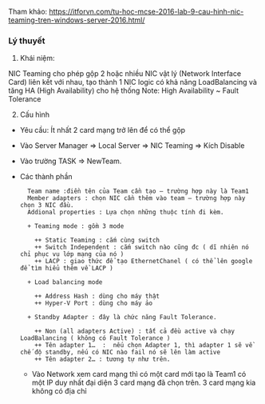 Tham khảo: https://itforvn.com/tu-hoc-mcse-2016-lab-9-cau-hinh-nic-teaming-tren-windows-server-2016.html/

### Lý thuyết

1. Khái niệm: 

NIC Teaming cho phép gộp 2 hoặc nhiều NIC vật lý (Network Interface Card) liên kết với nhau, tạo thành 1 NIC logic có khả năng LoadBalancing và  tăng HA (High Availability) cho hệ thống
Note: High Availability ~ Fault Tolerance

2. Cấu hình 

- Yêu cầu: Ít nhất 2 card mạng trở lên để có thể gộp

- Vào Server Manager => Local Server => NIC Teaming => Kích Disable 

- Vào trường TASK => NewTeam.

- Các thành phần

        Team name :điền tên của Team cần tạo – trường hợp này là Team1
        Member adapters : chọn NIC cần thêm vào team – trường hợp này chọn 3 NIC đầu.
        Addional properties : Lựa chọn những thuộc tính đi kèm.
        
        + Teaming mode : gồm 3 mode

          ++ Static Teaming : cắm cùng switch
          ++ Switch Independent : cắm switch nào cũng đc ( dĩ nhiên nó chỉ phục vụ lớp mạng của nó )
          ++ LACP : giao thức để tạo EthernetChanel ( có thể lên google để tìm hiểu thêm về LACP )
          
        + Load balancing mode

          ++ Address Hash : dùng cho máy thật
          ++ Hyper-V Port : dùng cho máy ảo
          
        + Standby Adapter : đây là chức năng Fault Tolerance.

          ++ Non (all adapters Active) : tất cả đều active và chạy LoadBalancing ( không có Fault Tolerance )
          ++ Tên adapter 1…  :  nếu chọn Adapter 1, thì adapter 1 sẽ về chế độ standby, nếu có NIC nào fail nó sẽ lên làm active
          ++ Tên adapter 2… : tương tự như trên.
          
  - Vào Network xem card mạng thì có một card mới tạo là Team1 có một IP duy nhất đại diện 3 card mạng đã chọn trên. 3 card mạng kia không có địa chỉ
